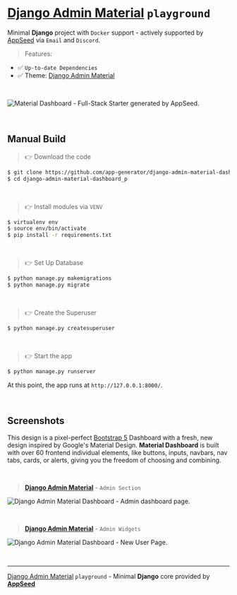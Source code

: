 # [Django Admin Material](https://github.com/app-generator/django-admin-material-dashboard) `playground`

Minimal **Django** project with `Docker` support - actively supported by [AppSeed](https://appseed.us/) via `Email` and `Discord`.

> Features: 

- ✅ `Up-to-date Dependencies`
- ✅ Theme: [Django Admin Material](https://github.com/app-generator/django-admin-material-dashboard)

<br />

![Material Dashboard - Full-Stack Starter generated by AppSeed.](https://user-images.githubusercontent.com/51070104/169301658-6cf27993-c451-4cd4-9ffa-2968b8981167.png)

<br />

## Manual Build 

> 👉 Download the code  

```bash
$ git clone https://github.com/app-generator/django-admin-material-dashboard_p.git
$ cd django-admin-material-dashboard_p
```

<br />

> 👉 Install modules via `VENV`  

```bash
$ virtualenv env
$ source env/bin/activate
$ pip install -r requirements.txt
```

<br />

> 👉 Set Up Database

```bash
$ python manage.py makemigrations
$ python manage.py migrate
```

<br />

> 👉 Create the Superuser

```bash
$ python manage.py createsuperuser
```

<br />

> 👉 Start the app

```bash
$ python manage.py runserver
```

At this point, the app runs at `http://127.0.0.1:8000/`. 

<br />

## Screenshots

This design is a pixel-perfect [Bootstrap 5](https://www.admin-dashboards.com/bootstrap-5-templates/) Dashboard with a fresh, new design inspired by Google's Material Design. **Material Dashboard** is built with over 60 frontend individual elements, like buttons, inputs, navbars, nav tabs, cards, or alerts, giving you the freedom of choosing and combining. 

<br />

> **[Django Admin Material](https://github.com/app-generator/django-admin-material-dashboard)** - `Admin Section` 

![Django Admin Material Dashboard - Admin dashboard page.](https://user-images.githubusercontent.com/51070104/196743760-6e0e1930-8233-421c-ac53-d65c273b00dc.png)

<br />

> **[Django Admin Material](https://github.com/app-generator/django-admin-material-dashboard)** - `Admin Widgets`

![Django Admin Material Dashboard - New User Page.](https://user-images.githubusercontent.com/51070104/196743821-2e140dd8-fe15-4615-9e9f-0467900b1a1b.png)

<br />

---
[Django Admin Material](https://github.com/app-generator/django-admin-material-dashboard) `playground` - Minimal **Django** core provided by **[AppSeed](https://appseed.us/)**
